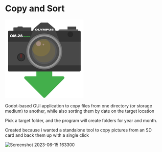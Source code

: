 # Copy and Sort
![Image](Camera_Icon.png)

Godot-based GUI application to copy files from one directory (or storage medium) to another, while also sorting them by date on the target location

Pick a target folder, and the program will create folders for year and month.

Created because i wanted a standalone tool to copy pictures from an SD card and back them up with a single click

![Screenshot 2023-06-15 163300](https://github.com/Thane5/copy-and-sort/assets/13683581/139aae52-dd2c-4bfe-851d-a9cb822f1639)
